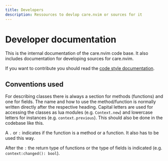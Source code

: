 ```yaml
---
title: Developers
description: Ressources to devlop care.nvim or sources for it
---
```


# Developer documentation

This is the internal documentation of the care.nvim code base. It also includes
documentation for developing sources for care.nvim.

If you want to contribute you should read the
[code style documentation](./code_style).

## Conventions used

For describing classes there is always a section for methods (functions) and one
for fields. The name and how to use the method/function is normally written
directly after the respective heading. Capital letters are used for accessing
the classes as lua modules (e.g. `Context.new`) and lowercase letters for
instances (e.g. `context.previous`). This should also be done in the codebase
like this.

A `.` or `:` indicates if the function is a method or a function. It also has to
be used this way.

After the `:` the return type of functions or the type of fields is indicated
(e.g. `context:changed(): bool`).
